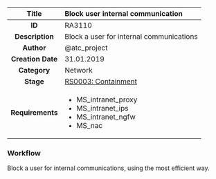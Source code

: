 | Title                       |  Block user internal communication         |
|:---------------------------:|:--------------------|
| **ID**                      | RA3110            |
| **Description**             | Block a user for internal communications   |
| **Author**                  | @atc_project        |
| **Creation Date**           | 31.01.2019 |
| **Category**                | Network      |
| **Stage**                   |[RS0003: Containment](../Response_Stages/RS0003.md)| 
| **Requirements** |<ul><li>MS_intranet_proxy</li><li>MS_intranet_ips</li><li>MS_intranet_ngfw</li><li>MS_nac</li></ul>|

### Workflow

Block a user for internal communications, using the most efficient way.
